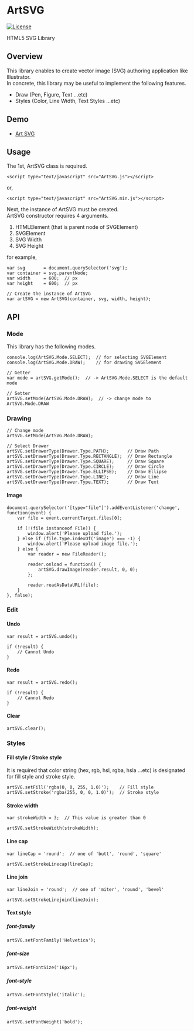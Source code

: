ArtSVG
=========
  
[![License](http://img.shields.io/badge/license-MIT-brightgreen.svg?style=flat-square)](http://korilakkuma.mit-license.org/)
  
HTML5 SVG Library
  
## Overview
  
This library enables to create vector image (SVG) authoring application like Illustrator.  
In concrete, this library may be useful to implement the following features.
  
* Draw (Pen, Figure, Text ...etc)
* Styles (Color, Line Width, Text Styles ...etc)
  
## Demo
  
* [Art SVG](https://korilakkuma.github.io/ArtSVG/)
  
## Usage
  
The 1st, ArtSVG class is required.
  
    <script type="text/javascript" src="ArtSVG.js"></script>
  
or,
  
    <script type="text/javascript" src="ArtSVG.min.js"></script>
  
Next, the instance of ArtSVG must be created.  
ArtSVG constructor requires 4 arguments.  
  
1. HTMLElement (that is parent node of SVGElement)
1. SVGElement
1. SVG Width
1. SVG Height
  
for example,
  
    var svg       = document.querySelector('svg');
    var container = svg.parentNode;
    var width     = 600;  // px
    var height    = 600;  // px
  
    // Create the instance of ArtSVG
    var artSVG = new ArtSVG(container, svg, width, height);
  
## API
  
### Mode
  
This library has the following modes.
  
    console.log(ArtSVG.Mode.SELECT);  // for selecting SVGElement
    console.log(ArtSVG.Mode.DRAW);    // for drawing SVGElement
  
    // Getter
    var mode = artSVG.getMode();  // -> ArtSVG.Mode.SELECT is the default mode

    // Setter
    artSVG.setMode(ArtSVG.Mode.DRAW);  // -> change mode to ArtSVG.Mode.DRAW
  
### Drawing
  
    // Change mode
    artSVG.setMode(ArtSVG.Mode.DRAW);

    // Select Drawer
    artSVG.setDrawerType(Drawer.Type.PATH);       // Draw Path
    artSVG.setDrawerType(Drawer.Type.RECTANGLE);  // Draw Rectangle
    artSVG.setDrawerType(Drawer.Type.SQUARE);     // Draw Square
    artSVG.setDrawerType(Drawer.Type.CIRCLE);     // Draw Circle
    artSVG.setDrawerType(Drawer.Type.ELLIPSE);    // Draw Ellipse
    artSVG.setDrawerType(Drawer.Type.LINE);       // Draw Line
    artSVG.setDrawerType(Drawer.Type.TEXT);       // Draw Text
  
#### Image
  
    document.querySelector('[type="file"]').addEventListener('change', function(event) {
        var file = event.currentTarget.files[0];

        if (!(file instanceof File)) {
            window.alert('Please upload file.');
        } else if (file.type.indexOf('image') === -1) {
            window.alert('Please upload image file.');
        } else {
            var reader = new FileReader();

            reader.onload = function() {
                artSVG.drawImage(reader.result, 0, 0);
            };

            reader.readAsDataURL(file);
        }
    }, false);
  
### Edit
  
#### Undo
  
    var result = artSVG.undo();

    if (!result) {
        // Cannot Undo
    }
  
#### Redo
  
    var result = artSVG.redo();

    if (!result) {
        // Cannot Redo
    }
  
#### Clear
  
    artSVG.clear();
  
### Styles
  
#### Fill style / Stroke style
  
It is required that color string (hex, rgb, hsl, rgba, hsla ...etc) is designated for fill style and stroke style.
  
    artSVG.setFill('rgba(0, 0, 255, 1.0)');    // Fill style
    artSVG.setStroke('rgba(255, 0, 0, 1.0)');  // Stroke style
  
#### Stroke width
  
    var strokeWidth = 3;  // This value is greater than 0

    artSVG.setStrokeWidth(strokeWidth);
  
#### Line cap
  
    var lineCap = 'round';  // one of 'butt', 'round', 'square'

    artSVG.setStrokeLinecap(lineCap);
  
#### Line join
  
    var lineJoin = 'round';  // one of 'miter', 'round', 'bevel'

    artSVG.setStrokeLinejoin(lineJoin);
  
#### Text style
  
##### font-family
  
    artSVG.setFontFamily('Helvetica');
  
##### font-size
  
    artSVG.setFontSize('16px');
  
##### font-style
  
    artSVG.setFontStyle('italic');
  
##### font-weight
  
    artSVG.setFontWeight('bold');
  
